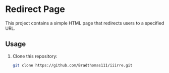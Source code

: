 # Redirect Page

This project contains a simple HTML page that redirects users to a specified URL.

## Usage

1. Clone this repository:
   ```bash
   git clone https://github.com/Bradthomas111/iiirre.git
